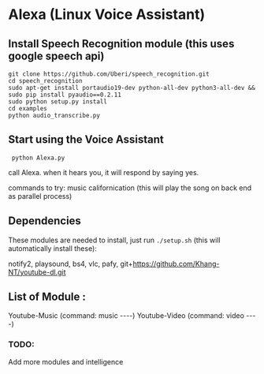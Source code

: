 # Alexa (Linux Voice Assistant)

## Install Speech Recognition module (this uses google speech api)

```
git clone https://github.com/Uberi/speech_recognition.git
cd speech_recognition
sudo apt-get install portaudio19-dev python-all-dev python3-all-dev && sudo pip install pyaudio==0.2.11
sudo python setup.py install
cd examples
python audio_transcribe.py
```

## Start using the Voice Assistant

```
 python Alexa.py  
```
call Alexa. when it hears you, it will respond by saying yes.

commands to try: music californication (this will play the song on back end as parallel process)

## Dependencies

These modules are needed to install, just run `./setup.sh` (this will automatically install these):

notify2, playsound, bs4, vlc, pafy, git+https://github.com/Khang-NT/youtube-dl.git

## List of Module :

Youtube-Music (command: music ----)
Youtube-Video (command: video ----)

### TODO:

Add more modules and intelligence

